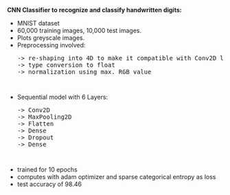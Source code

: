 **CNN Classifier to recognize and classify handwritten digits:**
- MNIST dataset
- 60,000 training images, 10,000 test images.
- Plots greyscale images.
- Preprocessing involved: 
  <pre>
  -> re-shaping into 4D to make it compatible with Conv2D layer
  -> type conversion to float
  -> normalization using max. RGB value
  <pre>
- Sequential model with 6 Layers:
  <pre>
  -> Conv2D
  -> MaxPooling2D
  -> Flatten
  -> Dense
  -> Dropout
  -> Dense
  <pre>
- trained for 10 epochs
- computes with adam optimizer and sparse categorical entropy as loss
- test accuracy of 98.46
